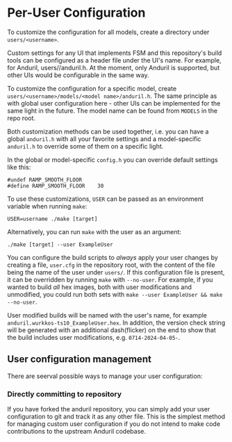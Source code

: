 # Per-User Configuration

To customize the configuration for all models, create a directory under
`users/<username>`.

Custom settings for any UI that implements FSM and this repository's build
tools can be configured as a header file under the UI's name. For example,
for Anduril, users/<username>/anduril.h. At the moment, only Anduril is
supported, but other UIs would be configurable in the same way.

To customize the configuration for a specific model, create
`users/<username>/models/<model name>/anduril.h`. The same principle as with
global user configuration here - other UIs can be implemented for the same light
in the future. The model name can be found from `MODELS` in the repo root.

Both customization methods can be used together, i.e. you can have a global
`anduril.h` with all your favorite settings and a model-specific `anduril.h`
to override some of them on a specific light.

In the global or model-specific `config.h` you can override default settings
like this:

    #undef RAMP_SMOOTH_FLOOR
    #define RAMP_SMOOTH_FLOOR    30

To use these customizations, `USER` can be passed as an environment variable
 when running `make`:

    USER=username ./make [target]

Alternatively, you can run `make` with the user as an argument:

    ./make [target] --user ExampleUser

You can configure the build scripts to *always* apply your user changes by
creating a file, `user.cfg` in the repository root, with the content of the file
being the name of the user under `users/`. If this configuration file is present,
it can be overridden by running `make` with `--no-user`. For example, if you wanted
to build *all* hex images, both with user modifications and unmodified, you could
run both sets with `make --user ExampleUser && make --no-user`.

User modified builds will be named with the user's name, for example
`anduril.wurkkos-ts10_ExampleUser.hex`. In addition, the version check string will
be generated with an additional dash(flicker) on the end to show that the build
includes user modifications, e.g. `0714-2024-04-05-`.

## User configuration management

There are seerval possible ways to manage your user configuration:

### Directly committing to repository

If you have forked the anduril repository, you can simply add your user configuration
to git and track it as any other file. This is the simplest method for managing
custom user configuration if you do not intend to make code contributions
to the upstream Anduril codebase.

